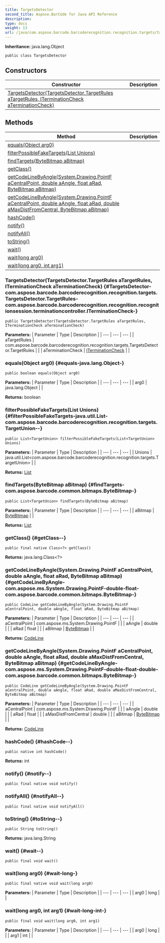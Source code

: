 ```yaml
---
title: TargetsDetector
second_title: Aspose.BarCode for Java API Reference
description: 
type: docs
weight: 13
url: /java/com.aspose.barcode.barcoderecognition.recognition.targets/targetsdetector/
---
```

**Inheritance:**
java.lang.Object
```
public class TargetsDetector
```
## Constructors

| Constructor | Description |
| --- | --- |
| [TargetsDetector(TargetsDetector.TargetRules aTargetRules, ITerminationCheck aTerminationCheck)](#TargetsDetector-com.aspose.barcode.barcoderecognition.recognition.targets.TargetsDetector.TargetRules-com.aspose.barcode.barcoderecognition.recognition.recognitionsession.terminationcontroller.ITerminationCheck-) |  |
## Methods

| Method | Description |
| --- | --- |
| [equals(Object arg0)](#equals-java.lang.Object-) |  |
| [filterPossibleFakeTargets(List<TargetUnion> Unions)](#filterPossibleFakeTargets-java.util.List-com.aspose.barcode.barcoderecognition.recognition.targets.TargetUnion--) |  |
| [findTargets(ByteBitmap aBitmap)](#findTargets-com.aspose.barcode.common.bitmaps.ByteBitmap-) |  |
| [getClass()](#getClass--) |  |
| [getCodeLineByAngle(System.Drawing.PointF aCentralPoint, double aAngle, float aRad, ByteBitmap aBitmap)](#getCodeLineByAngle-com.aspose.ms.System.Drawing.PointF-double-float-com.aspose.barcode.common.bitmaps.ByteBitmap-) |  |
| [getCodeLineByAngle(System.Drawing.PointF aCentralPoint, double aAngle, float aRad, double aMaxDistFromCentral, ByteBitmap aBitmap)](#getCodeLineByAngle-com.aspose.ms.System.Drawing.PointF-double-float-double-com.aspose.barcode.common.bitmaps.ByteBitmap-) |  |
| [hashCode()](#hashCode--) |  |
| [notify()](#notify--) |  |
| [notifyAll()](#notifyAll--) |  |
| [toString()](#toString--) |  |
| [wait()](#wait--) |  |
| [wait(long arg0)](#wait-long-) |  |
| [wait(long arg0, int arg1)](#wait-long-int-) |  |
### TargetsDetector(TargetsDetector.TargetRules aTargetRules, ITerminationCheck aTerminationCheck) {#TargetsDetector-com.aspose.barcode.barcoderecognition.recognition.targets.TargetsDetector.TargetRules-com.aspose.barcode.barcoderecognition.recognition.recognitionsession.terminationcontroller.ITerminationCheck-}
```
public TargetsDetector(TargetsDetector.TargetRules aTargetRules, ITerminationCheck aTerminationCheck)
```


**Parameters:**
| Parameter | Type | Description |
| --- | --- | --- |
| aTargetRules | com.aspose.barcode.barcoderecognition.recognition.targets.TargetsDetector.TargetRules |  |
| aTerminationCheck | [ITerminationCheck](../../com.aspose.barcode.barcoderecognition.recognition.recognitionsession.terminationcontroller/iterminationcheck) |  |

### equals(Object arg0) {#equals-java.lang.Object-}
```
public boolean equals(Object arg0)
```




**Parameters:**
| Parameter | Type | Description |
| --- | --- | --- |
| arg0 | java.lang.Object |  |

**Returns:**
boolean
### filterPossibleFakeTargets(List<TargetUnion> Unions) {#filterPossibleFakeTargets-java.util.List-com.aspose.barcode.barcoderecognition.recognition.targets.TargetUnion--}
```
public List<TargetUnion> filterPossibleFakeTargets(List<TargetUnion> Unions)
```




**Parameters:**
| Parameter | Type | Description |
| --- | --- | --- |
| Unions | java.util.List<com.aspose.barcode.barcoderecognition.recognition.targets.TargetUnion> |  |

**Returns:**
[List](../../java.util/list)
### findTargets(ByteBitmap aBitmap) {#findTargets-com.aspose.barcode.common.bitmaps.ByteBitmap-}
```
public List<TargetUnion> findTargets(ByteBitmap aBitmap)
```




**Parameters:**
| Parameter | Type | Description |
| --- | --- | --- |
| aBitmap | [ByteBitmap](../../com.aspose.barcode.common.bitmaps/bytebitmap) |  |

**Returns:**
[List](../../java.util/list)
### getClass() {#getClass--}
```
public final native Class<?> getClass()
```




**Returns:**
java.lang.Class<?>
### getCodeLineByAngle(System.Drawing.PointF aCentralPoint, double aAngle, float aRad, ByteBitmap aBitmap) {#getCodeLineByAngle-com.aspose.ms.System.Drawing.PointF-double-float-com.aspose.barcode.common.bitmaps.ByteBitmap-}
```
public CodeLine getCodeLineByAngle(System.Drawing.PointF aCentralPoint, double aAngle, float aRad, ByteBitmap aBitmap)
```




**Parameters:**
| Parameter | Type | Description |
| --- | --- | --- |
| aCentralPoint | com.aspose.ms.System.Drawing.PointF |  |
| aAngle | double |  |
| aRad | float |  |
| aBitmap | [ByteBitmap](../../com.aspose.barcode.common.bitmaps/bytebitmap) |  |

**Returns:**
[CodeLine](../../com.aspose.barcode.barcoderecognition.recognition.targets/codeline)
### getCodeLineByAngle(System.Drawing.PointF aCentralPoint, double aAngle, float aRad, double aMaxDistFromCentral, ByteBitmap aBitmap) {#getCodeLineByAngle-com.aspose.ms.System.Drawing.PointF-double-float-double-com.aspose.barcode.common.bitmaps.ByteBitmap-}
```
public CodeLine getCodeLineByAngle(System.Drawing.PointF aCentralPoint, double aAngle, float aRad, double aMaxDistFromCentral, ByteBitmap aBitmap)
```




**Parameters:**
| Parameter | Type | Description |
| --- | --- | --- |
| aCentralPoint | com.aspose.ms.System.Drawing.PointF |  |
| aAngle | double |  |
| aRad | float |  |
| aMaxDistFromCentral | double |  |
| aBitmap | [ByteBitmap](../../com.aspose.barcode.common.bitmaps/bytebitmap) |  |

**Returns:**
[CodeLine](../../com.aspose.barcode.barcoderecognition.recognition.targets/codeline)
### hashCode() {#hashCode--}
```
public native int hashCode()
```




**Returns:**
int
### notify() {#notify--}
```
public final native void notify()
```




### notifyAll() {#notifyAll--}
```
public final native void notifyAll()
```




### toString() {#toString--}
```
public String toString()
```




**Returns:**
java.lang.String
### wait() {#wait--}
```
public final void wait()
```




### wait(long arg0) {#wait-long-}
```
public final native void wait(long arg0)
```




**Parameters:**
| Parameter | Type | Description |
| --- | --- | --- |
| arg0 | long |  |

### wait(long arg0, int arg1) {#wait-long-int-}
```
public final void wait(long arg0, int arg1)
```




**Parameters:**
| Parameter | Type | Description |
| --- | --- | --- |
| arg0 | long |  |
| arg1 | int |  |

